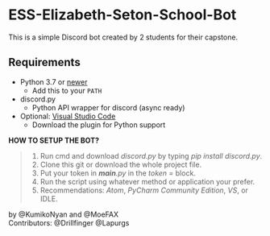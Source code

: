 # ESS-Elizabeth-Seton-School-Bot

This is a simple Discord bot created by 2 students for their capstone. 

## Requirements
- Python 3.7 or [newer](https://www.python.org/downloads/)
  - Add this to your ```PATH```
- discord.py
  -  Python API wrapper for discord (async ready)
- Optional: [Visual Studio Code](https://code.visualstudio.com/)
  -  Download the plugin for Python support


**HOW TO SETUP THE BOT?**
> 1. Run cmd and download *discord.py* by typing *pip install discord.py*.    
> 2. Clone this git or download the whole project file.  
> 3. Put your token in *__main__.py* in the *token =* block.  
> 4. Run the script using whatever method or application your prefer.  
> 5. Recommendations: *Atom*, *PyCharm Community Edition*, *VS*, or IDLE.  

by @KumikoNyan and @MoeFAX  
Contributors: @Drillfinger @Lapurgs
  
